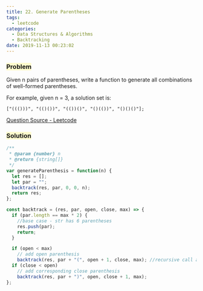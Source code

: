 ```yaml
---
title: 22. Generate Parentheses
tags:
  - leetcode
categories:
  - Data Structures & Algorithms
  - Backtracking
date: 2019-11-13 00:23:02
---
```


### <span style="background-color: #FFFBCC"> Problem

Given n pairs of parentheses, write a function to generate all combinations of well-formed parentheses.

<!-- more -->

For example, given n = 3, a solution set is:

```
["((()))", "(()())", "(())()", "()(())", "()()()"];
```

[Question Source - Leetcode](https://leetcode.com/problems/generate-parentheses/)

### <span style="background-color: #FFFBCC"> Solution

```javascript
/**
 * @param {number} n
 * @return {string[]}
 */
var generateParenthesis = function(n) {
  let res = [];
  let par = "";
  backtrack(res, par, 0, 0, n);
  return res;
};

const backtrack = (res, par, open, close, max) => {
  if (par.length == max * 2) {
    //base case - str has 6 parentheses
    res.push(par);
    return;
  }

  if (open < max)
    // add open parenthesis
    backtrack(res, par + "(", open + 1, close, max); //recursive call after increasing open by 1
  if (close < open)
    // add corresponding close parenthesis
    backtrack(res, par + ")", open, close + 1, max);
};
```

